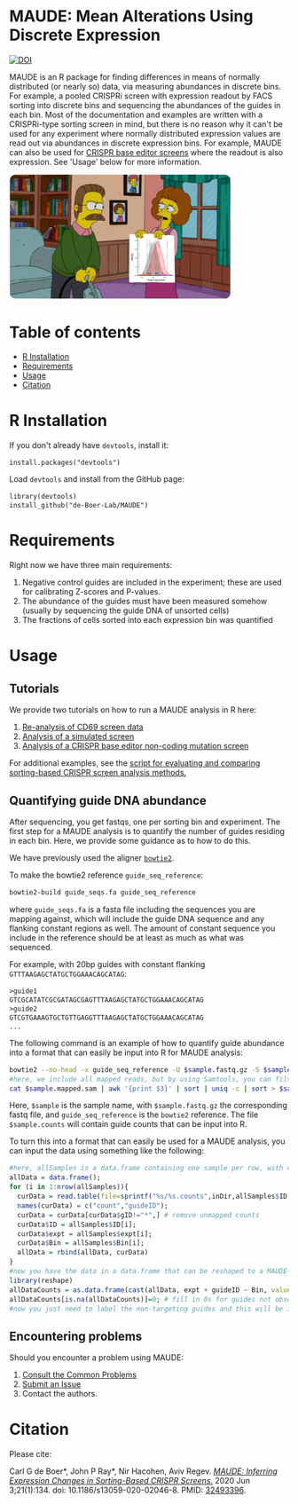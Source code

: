 # MAUDE: Mean Alterations Using Discrete Expression

[![DOI](https://zenodo.org/badge/135627989.svg)](https://zenodo.org/badge/latestdoi/135627989)

MAUDE is an R package for finding differences in means of normally distributed (or nearly so) data, via measuring abundances in discrete bins. For example, a pooled CRISPRi screen with expression readout by FACS sorting into discrete bins and sequencing the abundances of the guides in each bin.  Most of the documentation and examples are written with a CRISPRi-type sorting screen in mind, but there is no reason why it can't be used for any experiment where normally distributed expression values are read out via abundances in discrete expression bins. For example, MAUDE can also be used for [CRISPR base editor screens](https://de-boer-lab.github.io/MAUDE/doc/BACH2_base_editor_screen.html) where the readout is also expression. See 'Usage' below for more information.


<img src="images/logo2.png" alt="Maude Flanders" width="400"/>

# Table of contents
<!--ts-->
   * [R Installation](#r-installation)
   * [Requirements](#requirements)
   * [Usage](#usage)
   * [Citation](#citation)
<!--te-->

# R Installation

If you don't already have `devtools`, install it:
```
install.packages("devtools")
```

Load `devtools` and install from the GitHub page:

```
library(devtools)
install_github("de-Boer-Lab/MAUDE")
```
# Requirements
Right now we have three main requirements: 
1. Negative control guides are included in the experiment; these are used for calibrating Z-scores and P-values.
2. The abundance of the guides must have been measured somehow (usually by sequencing the guide DNA of unsorted cells)
3. The fractions of cells sorted into each expression bin was quantified


# Usage

## Tutorials
We provide two tutorials on how to run a MAUDE analysis in R here:
1. [Re-analysis of CD69 screen data](https://de-boer-lab.github.io/MAUDE/doc/CD69_tutorial.html)
2. [Analysis of a simulated screen](https://de-boer-lab.github.io/MAUDE/doc/simulated_data_tutorial.html)
3. [Analysis of a CRISPR base editor non-coding mutation screen](https://de-boer-lab.github.io/MAUDE/doc/BACH2_base_editor_screen.html)

For additional examples, see the [script for evaluating and comparing sorting-based CRISPR screen analysis methods.](https://de-boer-lab.github.io/MAUDE/Evaluation/method_evaluation.html)

## Quantifying guide DNA abundance
After sequencing, you get fastqs, one per sorting bin and experiment.  The first step for a MAUDE analysis is to quantify the number of guides residing in each bin.  Here, we provide some guidance as to how to do this.

We have previously used the aligner [`bowtie2`](http://bowtie-bio.sourceforge.net/bowtie2/index.shtml).

To make the bowtie2 reference `guide_seq_reference`:
```bash
bowtie2-build guide_seqs.fa guide_seq_reference

```
where `guide_seqs.fa` is a fasta file including the sequences you are mapping against, which will include the guide DNA sequence and any flanking constant regions as well. The amount of constant sequence you include in the reference should be at least as much as what was sequenced.

For example, with 20bp guides with constant flanking `GTTTAAGAGCTATGCTGGAAACAGCATAG`:
```
>guide1
GTCGCATATCGCGATAGCGAGTTTAAGAGCTATGCTGGAAACAGCATAG
>guide2
GTCGTGAAAGTGCTGTTGAGGTTTAAGAGCTATGCTGGAAACAGCATAG
...
```

The following command is an example of how to quantify guide abundance into a format that can easily be input into R for MAUDE analysis:
```bash
bowtie2 --no-head -x guide_seq_reference -U $sample.fastq.gz -S $sample.mapped.sam
#here, we include all mapped reads, but by using Samtools, you can filter out reads that map to the wrong strand, have indels, etc.
cat $sample.mapped.sam | awk '{print $3}' | sort | uniq -c | sort > $sample.counts
```
Here, `$sample` is the sample name, with `$sample.fastq.gz` the corresponding fastq file, and `guide_seq_reference` is the `bowtie2` reference.  The file `$sample.counts` will contain guide counts that can be input into R. 

To turn this into a format that can easily be used for a MAUDE analysis, you can input the data using something like the following:
```R
#here, allSamples is a data.frame containing one sample per row, with columns including ID, expt, and Bin.  There should be one file for every row in allSamples
allData = data.frame();
for (i in 1:nrow(allSamples)){
  curData = read.table(file=sprintf("%s/%s.counts",inDir,allSamples$ID[i]), quote="", header = F, row.names = NULL, stringsAsFactors = F)
  names(curData) = c("count","guideID");
  curData = curData[curData$gID!="*",] # remove unmapped counts
  curData$ID = allSamples$ID[i];
  curData$expt = allSamples$expt[i];
  curData$Bin = allSamples$Bin[i];
  allData = rbind(allData, curData)
}
#now you have the data in a data.frame that can be reshaped to a MAUDE-compatible format:
library(reshape)
allDataCounts = as.data.frame(cast(allData, expt + guideID ~ Bin, value="count"));
allDataCounts[is.na(allDataCounts)]=0; # fill in 0s for guides not observed at all
#now you just need to label the non-targeting guides and this will be in the correct format
```

## Encountering problems
Should you encounter a problem using MAUDE:
1. [Consult the Common Problems](CommonProblems.md)
2. [Submit an Issue](https://github.com/Carldeboer/MAUDE/issues)
3. Contact the authors.


# Citation
Please cite:

Carl G de Boer*, John P Ray*, Nir Hacohen, Aviv Regev. [_MAUDE: Inferring Expression Changes in Sorting-Based CRISPR Screens_.](https://genomebiology.biomedcentral.com/articles/10.1186/s13059-020-02046-8) 2020 Jun 3;21(1):134. doi: 10.1186/s13059-020-02046-8. PMID: [32493396](https://pubmed.ncbi.nlm.nih.gov/32493396/).
